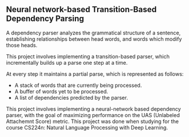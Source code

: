 ## Neural network-based Transition-Based Dependency Parsing
A dependency parser analyzes the grammatical structure of a sentence, establishing relationships between head words, and words which modify those heads. 

This project involves implementing a transition-based parser, which incrementally builds up a parse one step at a time. 

At every step it maintains a partial parse, which is represented as follows:
- A stack of words that are currently being processed. 
- A buffer of words yet to be processed.
- A list of dependencies predicted by the parser.

This project involves implementing a neural-network based dependency parser, with the goal of maximizing performance on the UAS (Unlabeled Attachemnt Score) metric.
This project was done when studying for the course CS224n: Natural Language Processing with Deep Learning.

